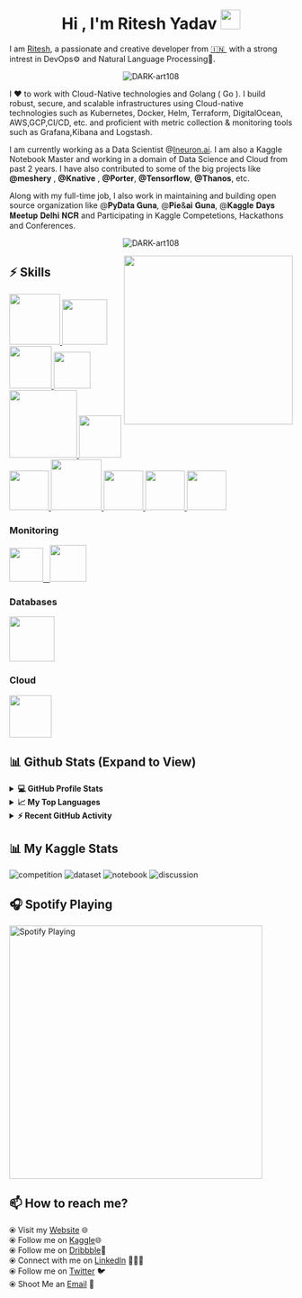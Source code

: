 <h1 align="center">Hi , I'm Ritesh Yadav <img src="https://media.giphy.com/media/hvRJCLFzcasrR4ia7z/giphy.gif" width="35"></h1>


I am [Ritesh](https://ritesh-yadav.netlify.app/), a passionate and creative developer from [🇮🇳 ](https://en.wikipedia.org/wiki/India)&nbsp;with a strong intrest in DevOps⚙️ and Natural Language Processing🤖.

<p align="center"><img align="center" src="https://github-readme-streak-stats.herokuapp.com/?user=DARK-art108&theme=algolia" alt="DARK-art108" /></p>

I ❤️ to work with Cloud-Native technologies and Golang ( Go ). I build robust, secure, and scalable infrastructures using Cloud-native technologies such as Kubernetes, Docker, Helm, Terraform, DigitalOcean, AWS,GCP,CI/CD, etc. and proficient with metric collection & monitoring tools such as Grafana,Kibana and Logstash.

I am currently working as a Data Scientist @[Ineuron.ai](https://ineuron.ai/). I am also a Kaggle Notebook Master and working in a domain of Data Science and Cloud from past 2 years. I have also contributed to some of the big projects like **@meshery** , **@Knative** , **@Porter**, **@Tensorflow**, **@Thanos**, etc.

Along with my full-time job, I also work in maintaining and building open source organization like @𝐏𝐲𝐃𝐚𝐭𝐚 𝐆𝐮𝐧𝐚, @𝐏𝐢𝐞&𝐚𝐢 𝐆𝐮𝐧𝐚, @𝐊𝐚𝐠𝐠𝐥𝐞 𝐃𝐚𝐲𝐬 𝐌𝐞𝐞𝐭𝐮𝐩 𝐃𝐞𝐥𝐡𝐢 𝐍𝐂𝐑 and Participating in Kaggle Competetions, Hackathons and Conferences.

<p align="center"> <img src="https://komarev.com/ghpvc/?username=DARK-art108&label=Profile%20views&color=0e75b6&style=plastic" alt="DARK-art108" /> </p>

<img align='right' src="https://i.pinimg.com/originals/50/44/30/50443067a22e6dd1ecc2d2e394d6e634.gif" width="300">

## :zap: Skills

<p float="left">
  <a href="https://golang.org/" target="_blank" >
    <img src="https://raw.githubusercontent.com/itsksaurabh/itsksaurabh/master/assets/golang.gif"  height="90" />
  </a>
  <a href="https://www.docker.com/" target="_blank" >
    <img src="https://raw.githubusercontent.com/itsksaurabh/itsksaurabh/master/assets/docker.gif"  height="80" /> 
  </a>
  <a href="https://kubernetes.io/" target="_blank" >
    <img src="https://raw.githubusercontent.com/itsksaurabh/itsksaurabh/master/assets/k8s.gif"  height="75" />
  </a>
  <a href="https://docs.gitlab.com/ee/ci/" target="_blank" >
    <img src="https://raw.githubusercontent.com/itsksaurabh/itsksaurabh/master/assets/cicd.gif"  height="65" />
  </a>
  <a href="https://www.terraform.io/" target="_blank" >
    <img src="https://raw.githubusercontent.com/itsksaurabh/itsksaurabh/master/assets/terraform.gif" width="120" />
  </a>
  <a href="https://helm.sh/" target="_blank" >
    <img src="https://raw.githubusercontent.com/itsksaurabh/itsksaurabh/master/assets/helm.gif"  height="75" />
  </a>
   <a href="https://www.w3.org/wiki/The_web_standards_model_-_HTML_CSS_and_JavaScript" target="_blank" >
    <img src="https://raw.githubusercontent.com/itsksaurabh/itsksaurabh/master/assets/html-css-js.png" height="70" />
  </a>
  </a>
    <a href="https://www.jenkins.io/" target="_blank" >
    <img src="https://raw.githubusercontent.com/DARK-art108/ItsRitesh/master/assets/ll.png" height="90" />
  </a>
  <a href="www.tensorflow.org" target="_blank" >
    <img src="https://raw.githubusercontent.com/DARK-art108/ItsRitesh/master/assets/tf.png" height="70" />
  </a>
  <a href="https://pytorch.org/" target="_blank" >
    <img src="https://raw.githubusercontent.com/DARK-art108/ItsRitesh/master/assets/pyt2.png" height="70" />
  </a>
  <a href="https://www.kubeflow.org/" target="_blank" >
    <img src="https://raw.githubusercontent.com/DARK-art108/ItsRitesh/master/assets/kf.png" height="70" />
  </a>
</p>

### Monitoring
  
 <p float="left">
  <a href="https://grafana.com/" target="_blank" >
    <img src="https://raw.githubusercontent.com/itsksaurabh/itsksaurabh/master/assets/grafana.gif" height="60" />&nbsp;&nbsp;
  </a>
  <a href="https://prometheus.io/" target="_blank" >
    <img src="https://raw.githubusercontent.com/itsksaurabh/itsksaurabh/master/assets/prometheus.gif" height="65" />
  </a>
</p>
 

### Databases
  
 <p float="left">
 <a href="https://www.mongodb.com/" target="_blank" >
    <img src="https://raw.githubusercontent.com/itsksaurabh/itsksaurabh/master/assets/mongo.gif" height="80" />
  </a>
</p>

### Cloud

  <a href="https://aws.amazon.com/" target="_blank" >
    <img src="https://raw.githubusercontent.com/itsksaurabh/itsksaurabh/master/assets/aws.gif"  height="75" />
  </a>

  
  ## 📊 Github Stats (Expand to View) 
  
  <details>
  <summary><b>💻 GitHub Profile Stats</b></summary>

<p align="center"> <img src="https://github-stats-readme.dark-art108.vercel.app/api?username=DARK-art108&show_icons=true&theme=radical" alt="DARK-art108" />

</details>

  <details>
  <summary><b>📈 My Top Languages</b></summary>

<p align="center"> <img src="https://github-stats-readme.dark-art108.vercel.app/api/top-langs/?username=DARK-art108&layout=compact" alt="DARK-art108"/>

</details>

<details>
  <summary><b>⚡ Recent GitHub Activity</b></summary>
  <br/>
   <a href="https://github.com/DARK-art108"><img alt="Ritesh's Activity Graph" src="https://activity-graph.herokuapp.com/graph?username=DARK-art108&theme=dracula" /></a>
  <br/>

</details>

## 📊 My Kaggle Stats 

![competition](https://road-to-kaggle-grandmaster.vercel.app/api/badges/ritesh2000/competition)
![dataset](https://road-to-kaggle-grandmaster.vercel.app/api/badges/ritesh2000/dataset)
![notebook](https://road-to-kaggle-grandmaster.vercel.app/api/badges/ritesh2000/notebook)
![discussion](https://road-to-kaggle-grandmaster.vercel.app/api/badges/ritesh2000/discussion)

  
## 🎧 Spotify Playing 
  [<img src="https://spotify-readme.dark-art108.vercel.app/api/spotify-playing" alt=" Spotify Playing" width="450" />](https://open.spotify.com/user/316jsag3fisl42rcnnssu7jersee)
  
  
## 📫 How to reach me? 

  ⦿ Visit my [Website](https://DARK-art108.github.io/Ritesh_Yadav/) 🌐 <br>
  ⦿ Follow me on [Kaggle](https://www.kaggle.com/ritesh2000)🌐 <br>
  ⦿ Follow me on [Dribbble](https://dribbble.com/ritesh-yadav)🎨 <br>
  ⦿ Connect with me on [LinkedIn](https://www.linkedin.com/in/ritesh-yadav2011/) 👨🏻‍💻 <br>
  ⦿ Follow me on [Twitter](https://twitter.com/RiteshYadav_1) 🐦 <br>
  ⦿ Shoot Me an [Email](mailto:daydreamingguy941@gmail.com) 💌 <br>


